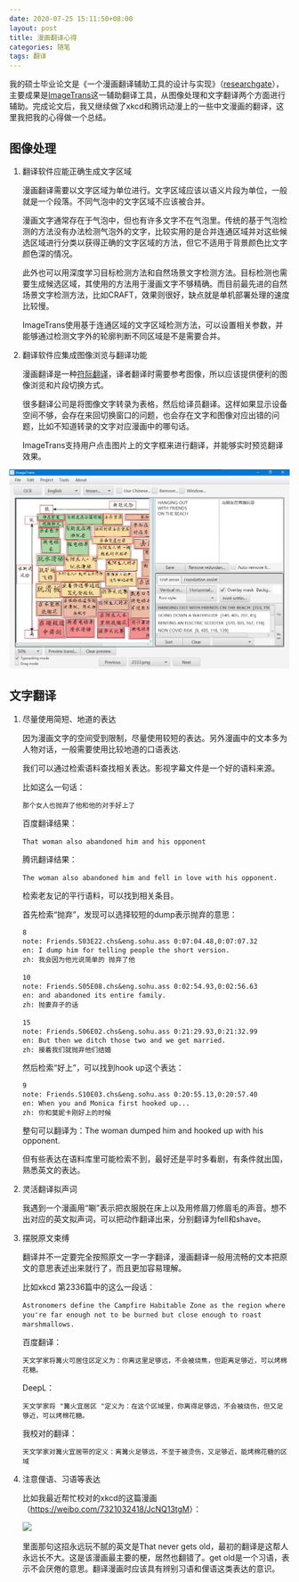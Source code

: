 ```yaml
---
date: 2020-07-25 15:11:50+08:00
layout: post
title: 漫画翻译心得
categories: 随笔
tags: 翻译
---
```


我的硕士毕业论文是《一个漫画翻译辅助工具的设计与实现》（[researchgate](https://www.researchgate.net/publication/342623300_Design_and_Implementation_of_a_Computer-Aided_Comics_Translation_Tool)），主要成果是[ImageTrans](https://www.basiccat.org/zh/imagetrans)这一辅助翻译工具，从图像处理和文字翻译两个方面进行辅助。完成论文后，我又继续做了xkcd和腾讯动漫上的一些中文漫画的翻译，这里我把我的心得做一个总结。

## 图像处理

1. 翻译软件应能正确生成文字区域

	漫画翻译需要以文字区域为单位进行。文字区域应该以语义片段为单位，一般就是一个段落。不同气泡中的文字区域不应该被合并。

	漫画文字通常存在于气泡中，但也有许多文字不在气泡里。传统的基于气泡检测的方法没有办法检测气泡外的文字，比较实用的是合并连通区域并对这些候选区域进行分类以获得正确的文字区域的方法，但它不适用于背景颜色比文字颜色深的情况。

	此外也可以用深度学习目标检测方法和自然场景文字检测方法。目标检测也需要生成候选区域，其使用的方法用于漫画文字不够精确。而目前最先进的自然场景文字检测方法，比如CRAFT，效果则很好，缺点就是单机部署处理的速度比较慢。

	ImageTrans使用基于连通区域的文字区域检测方法，可以设置相关参数，并能够通过检测文字外的轮廓判断不同区域是不是需要合并。

2. 翻译软件应集成图像浏览与翻译功能

	漫画翻译是一种[符际翻译](/translation-studies-1/)，译者翻译时需要参考图像，所以应该提供便利的图像浏览和片段切换方式。

	很多翻译公司是将图像文字转录为表格，然后给译员翻译。这样如果显示设备空间不够，会存在来回切换窗口的问题，也会存在文字和图像对应出错的问题，比如不知道转录的文字对应漫画中的哪句话。

	ImageTrans支持用户点击图片上的文字框来进行翻译，并能够实时预览翻译效果。

![](/album/comics/imagetrans_xkcd.jpg)

## 文字翻译

1. 尽量使用简短、地道的表达

	因为漫画文字的空间受到限制，尽量使用较短的表达。另外漫画中的文本多为人物对话，一般需要使用比较地道的口语表达.

	我们可以通过检索语料查找相关表达。影视字幕文件是一个好的语料来源。

	比如这么一句话：

	`那个女人也抛弃了他和他的对手好上了`

	百度翻译结果：

	`That woman also abandoned him and his opponent`

	腾讯翻译结果：

	`The woman also abandoned him and fell in love with his opponent.`

	检索老友记的平行语料，可以找到相关条目。

	首先检索“抛弃”，发现可以选择较短的dump表示抛弃的意思：

	```
	8
	note: Friends.S03E22.chs&eng.sohu.ass 0:07:04.48,0:07:07.32
	en: I dump him for telling people the short version.
	zh: 我会因为他光说简单的 抛弃了他

	10
	note: Friends.S05E08.chs&eng.sohu.ass 0:02:54.93,0:02:56.63
	en: and abandoned its entire family.
	zh: 抛妻弃子的话

	15
	note: Friends.S06E02.chs&eng.sohu.ass 0:21:29.93,0:21:32.99
	en: But then we ditch those two and we get married.
	zh: 接着我们就抛弃他们结婚
	```

	然后检索“好上”，可以找到hook up这个表达：

	```
	9
	note: Friends.S10E03.chs&eng.sohu.ass 0:20:55.13,0:20:57.40
	en: When you and Monica first hooked up...
	zh: 你和莫妮卡刚好上的时候
	```

	整句可以翻译为：The woman dumped him and hooked up with his opponent.
	
	但有些表达在语料库里可能检索不到，最好还是平时多看剧，有条件就出国，熟悉英文的表达。


2. 灵活翻译拟声词

	我遇到一个漫画用“唰”表示把衣服脱在床上以及用修眉刀修眉毛的声音。想不出对应的英文拟声词，可以把动作翻译出来，分别翻译为fell和shave。

3. 摆脱原文束缚

	翻译并不一定要完全按照原文一字一字翻译，漫画翻译一般用流畅的文本把原文的意思表述出来就行了，而且更加容易理解。

	比如xkcd 第2336篇中的这么一段话：

	`Astronomers define the Campfire Habitable Zone as the region where you're far enough not to be burned but close enough to roast marshmallows.`

	百度翻译：

	`天文学家将篝火可居住区定义为：你离这里足够远，不会被烧焦，但距离足够近，可以烤棉花糖。`

	DeepL：

	`天文学家将 "篝火宜居区 "定义为：在这个区域里，你离得足够远，不会被烧伤，但又足够近，可以烤棉花糖。`

	我校对的翻译：

	`天文学家对篝火宜居带的定义：离篝火足够远，不至于被烫伤，又足够近，能烤棉花糖的区域`
	
4. 注意俚语、习语等表达

	比如我最近帮忙校对的xkcd的这篇漫画（<https://weibo.com/7321032418/JcNQ13tgM>）：

	![](https://xkcd.in/resources/compiled_cn/54dae463a32d54035e9b990eab99c018.jpg)
	
	里面那句这招永远玩不腻的英文是That never gets old，最初的翻译是这帮人永远长不大。这是该漫画最主要的梗，居然也翻错了。get old是一个习语，表示不会厌倦的意思。翻译漫画时应该具有辨别习语和俚语这类表达的意识。




